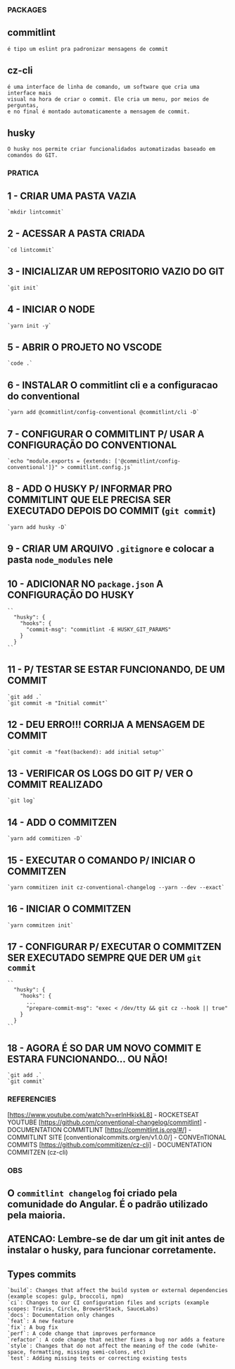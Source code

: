 ### PACKAGES

  ## commitlint
    é tipo um eslint pra padronizar mensagens de commit

  ## cz-cli
    é uma interface de linha de comando, um software que cria uma interface mais
    visual na hora de criar o commit. Ele cria um menu, por meios de perguntas, 
    e no final é montado automaticamente a mensagem de commit.

  ## husky
    O husky nos permite criar funcionalidados automatizadas baseado em comandos do GIT.


### PRATICA

  ## 1   - CRIAR UMA PASTA VAZIA
    `mkdir lintcommit`
  ## 2   - ACESSAR A PASTA CRIADA
    `cd lintcommit`
  ## 3   - INICIALIZAR UM REPOSITORIO VAZIO DO GIT
    `git init`
  ## 4   - INICIAR O NODE
    `yarn init -y`
  ## 5   - ABRIR O PROJETO NO VSCODE
    `code .`
  ## 6   - INSTALAR O commitlint cli e a configuracao do conventional
    `yarn add @commitlint/config-conventional @commitlint/cli -D`
  ## 7   - CONFIGURAR O COMMITLINT P/ USAR A CONFIGURAÇÃO DO CONVENTIONAL 
    `echo "module.exports = {extends: ['@commitlint/config-conventional']}" > commitlint.config.js`
  ## 8   - ADD O HUSKY P/ INFORMAR PRO COMMITLINT QUE ELE PRECISA SER EXECUTADO DEPOIS DO COMMIT (`git commit`)
    `yarn add husky -D`
  ## 9   - CRIAR UM ARQUIVO `.gitignore` e colocar a pasta `node_modules` nele
  ## 10  - ADICIONAR NO `package.json` A CONFIGURAÇÃO DO HUSKY
    ``
      "husky": {
        "hooks": {
          "commit-msg": "commitlint -E HUSKY_GIT_PARAMS"
        }
      }
    ``
  ## 11  - P/ TESTAR SE ESTAR FUNCIONANDO, DE UM COMMIT
    `git add .`
    `git commit -m "Initial commit"`
  ## 12  - DEU ERRO!!! CORRIJA A MENSAGEM DE COMMIT
    `git commit -m "feat(backend): add initial setup"`
  ## 13  - VERIFICAR OS LOGS DO GIT P/ VER O COMMIT REALIZADO
    `git log`
  ## 14  - ADD O COMMITZEN
    `yarn add commitizen -D`
  ## 15  - EXECUTAR O COMANDO P/ INICIAR O COMMITZEN
    `yarn commitizen init cz-conventional-changelog --yarn --dev --exact`
  ## 16  - INICIAR O COMMITZEN
    `yarn commitzen init`
  ## 17  - CONFIGURAR P/ EXECUTAR O COMMITZEN SER EXECUTADO SEMPRE QUE DER UM `git commit`
    ``
      "husky": {
        "hooks": {
          ...
          "prepare-commit-msg": "exec < /dev/tty && git cz --hook || true"
        }
      }
    ``
  ## 18  - AGORA É SO DAR UM NOVO COMMIT E ESTARA FUNCIONANDO... OU NÃO!
    `git add .`
    `git commit`

### REFERENCIES
  [https://www.youtube.com/watch?v=erInHkjxkL8] - ROCKETSEAT YOUTUBE 
  [https://github.com/conventional-changelog/commitlint]  - DOCUMENTATION COMMITLINT
  [https://commitlint.js.org/#/]  - COMMITLINT SITE
  [conventionalcommits.org/en/v1.0.0/]  - CONVEnTIONAL COMMITS
  [https://github.com/commitizen/cz-cli] - DOCUMENTATION COMMITZEN (cz-cli)

### OBS
  ##  O `commitlint changelog` foi criado pela comunidade do Angular. É o padrão utilizado pela maioria.
  ##  ATENCAO: Lembre-se de dar um git init antes de instalar o husky, para funcionar corretamente.

  ## Types commits
    `build`: Changes that affect the build system or external dependencies (example scopes: gulp, broccoli, npm)
    `ci`: Changes to our CI configuration files and scripts (example scopes: Travis, Circle, BrowserStack, SauceLabs)
    `docs`: Documentation only changes
    `feat`: A new feature
    `fix`: A bug fix
    `perf`: A code change that improves performance
    `refactor`: A code change that neither fixes a bug nor adds a feature
    `style`: Changes that do not affect the meaning of the code (white-space, formatting, missing semi-colons, etc)
    `test`: Adding missing tests or correcting existing tests
